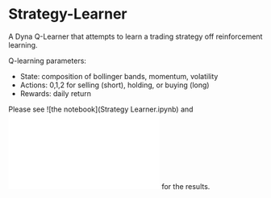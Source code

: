# Strategy-Learner
A Dyna Q-Learner that attempts to learn a trading strategy off reinforcement learning.

Q-learning parameters:

  - State: composition of bollinger bands, momentum, volatility
  - Actions: 0,1,2 for selling (short), holding, or buying (long)
  - Rewards: daily return

Please see ![the notebook](Strategy Learner.ipynb) and ![the report](report.pdf) for the results.
